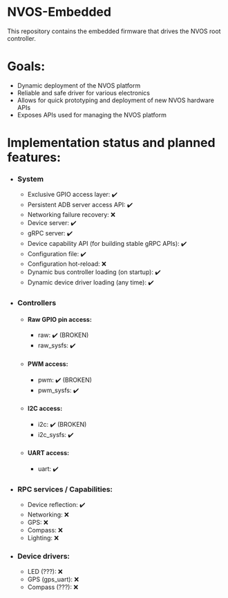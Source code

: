 # NVOS-Embedded
This repository contains the embedded firmware that drives the NVOS root controller.

# Goals:
 - Dynamic deployment of the NVOS platform
 - Reliable and safe driver for various electronics
 - Allows for quick prototyping and deployment of new NVOS hardware APIs
 - Exposes APIs used for managing the NVOS platform

# Implementation status and planned features:
 - ### System
   - Exclusive GPIO access layer: ✔️
   - Persistent ADB server access API: ✔️
   - Networking failure recovery: ❌
   - Device server: ✔️
   - gRPC server: ✔️
   - Device capability API (for building stable gRPC APIs): ✔️
   - Configuration file: ✔️
   - Configuration hot-reload: ❌
   - Dynamic bus controller loading (on startup): ✔️
   - Dynamic device driver loading (any time): ✔️
- ### Controllers
  - #### Raw GPIO pin access:
    - raw: ✔️ (BROKEN)
    - raw_sysfs: ✔️
  - #### PWM access:
    - pwm: ✔️ (BROKEN)
    - pwm_sysfs: ✔️
  - #### I2C access:
    - i2c: ✔️ (BROKEN)
    - i2c_sysfs: ✔️
  - #### UART access:
    - uart: ✔️
- ### RPC services / Capabilities:
  - Device reflection: ✔️
  - Networking: ❌
  - GPS: ❌
  - Compass: ❌
  - Lighting: ❌
- ### Device drivers:
  - LED (???): ❌
  - GPS (gps_uart): ❌
  - Compass (???): ❌
